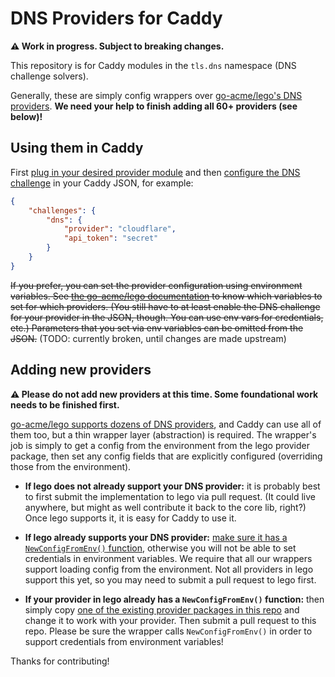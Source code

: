 DNS Providers for Caddy
=======================

**⚠️ Work in progress. Subject to breaking changes.**

This repository is for Caddy modules in the `tls.dns` namespace (DNS challenge solvers).

Generally, these are simply config wrappers over [go-acme/lego's DNS providers](https://pkg.go.dev/github.com/go-acme/lego/v3/providers/dns?tab=subdirectories). **We need your help to finish adding all 60+ providers (see below)!**

## Using them in Caddy

First [plug in your desired provider module](https://github.com/caddyserver/caddy/tree/v2#building-with-plugins) and then [configure the DNS challenge](https://caddyserver.com/docs/json/apps/tls/automation/policies/management/acme/challenges/) in your Caddy JSON, for example:

```json
{
	"challenges": {
		"dns": {
			"provider": "cloudflare",
			"api_token": "secret"
		}
	}
}
```

~~If you prefer, you can set the provider configuration using environment variables. See [the go-acme/lego documentation](https://go-acme.github.io/lego/dns/) to know which variables to set for which providers. (You still have to at least enable the DNS challenge for your provider in the JSON, though. You can use env vars for credentials, etc.) Parameters that you set via env variables can be omitted from the JSON.~~ (TODO: currently broken, until changes are made upstream)


## Adding new providers

**⚠️ Please do not add new providers at this time. Some foundational work needs to be finished first.**

[go-acme/lego supports dozens of DNS providers](https://github.com/go-acme/lego/tree/master/providers/dns), and Caddy can use all of them too, but a thin wrapper layer (abstraction) is required. The wrapper's job is simply to get a config from the environment from the lego provider package, then set any config fields that are explicitly configured (overriding those from the environment).

- **If lego does not already support your DNS provider:** it is probably best to first submit the implementation to lego via pull request. (It could live anywhere, but might as well contribute it back to the core lib, right?) Once lego supports it, it is easy for Caddy to use it.

- **If lego already supports your DNS provider:** [make sure it has a `NewConfigFromEnv()` function](https://github.com/go-acme/lego/issues/1054), otherwise you will not be able to set credentials in environment variables. We require that all our wrappers support loading config from the environment. Not all providers in lego support this yet, so you may need to submit a pull request to lego first.

- **If your provider in lego already has a `NewConfigFromEnv()` function:** then simply copy [one of the existing provider packages in this repo](https://github.com/caddyserver/tls.dns/tree/master/providers) and change it to work with your provider. Then submit a pull request to this repo. Please be sure the wrapper calls `NewConfigFromEnv()` in order to support credentials from environment variables!

Thanks for contributing!

